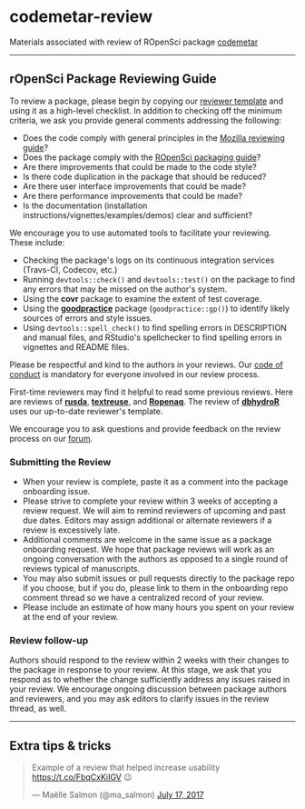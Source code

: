 # codemetar-review
Materials associated with review of ROpenSci package [codemetar](https://github.com/codemeta/codemetar)

***

## rOpenSci Package Reviewing Guide

To review a package, please begin by copying our [reviewer template](reviewer_template.md)
and using it as a high-level checklist.  In addition to checking off the minimum criteria,
we ask you provide general comments addressing the following:

- Does the code comply with general principles in the [Mozilla reviewing guide](https://mozillascience.github.io/codeReview/review.html)?
- Does the package comply with the [ROpenSci packaging guide](https://github.com/ropensci/onboarding/blob/master/packaging_guide.md)?
- Are there improvements that could be made to the code style?
- Is there code duplication in the package that should be reduced?
- Are there user interface improvements that could be made?
- Are there performance improvements that could be made?
- Is the documentation (installation instructions/vignettes/examples/demos) clear and sufficient?

We encourage you to use automated tools to facilitate your reviewing.  These
include:

-  Checking the package's logs on its continuous integration services (Travs-CI, Codecov, etc.)
-  Running `devtools::check()` and `devtools::test()` on the package to find any errors that may be missed on the author's system.
-  Using the **covr** package to examine the extent of test coverage.
-  Using the [**goodpractice**](https://github.com/MangoTheCat/goodpractice) package (`goodpractice::gp()`) to identify likely sources of errors and style issues.
-  Using `devtools::spell_check()` to find spelling errors in DESCRIPTION and
manual files, and RStudio's spellchecker to find spelling errors in vignettes and
README files.

Please be respectful and kind to the authors in your reviews. Our [code of conduct](policies.md#code-of-conduct) is mandatory for everyone involved in our review process.

First-time reviewers may find it helpful to read some previous reviews.  Here are reviews of [**rusda**](https://github.com/ropensci/onboarding/issues/18), [**textreuse**](https://github.com/ropensci/onboarding/issues/20), and [**Ropenaq**](https://github.com/ropensci/onboarding/issues/24).  The review of [**dbhydroR**](https://github.com/ropensci/onboarding/issues/61) uses our up-to-date reviewer's template.

We encourage you to ask questions and provide feedback on the review process on our [forum](https://discuss.ropensci.org). 

### Submitting the Review

- When your review is complete, paste it as a comment into the package onboarding issue.
- Please strive to complete your review within 3 weeks of accepting a review request. We will aim to remind reviewers of upcoming and past due dates. Editors may assign
additional or alternate reviewers if a review is excessively late.
- Additional comments are welcome in the same issue as a package onboarding request. We hope that package reviews will work as an ongoing conversation with the authors as opposed to a single round of reviews typical of manuscripts.
- You may also submit issues or pull requests directly to the package repo if you choose, but if you do, please link to them in the onboarding repo comment thread so we have a centralized record of your review.
- Please include an estimate of how many hours you spent on your review at the end of your review.

### Review follow-up

Authors should respond to the review within 2 weeks with their changes to the package
in response to your review.  At this stage, we ask that you respond as to whether
the change sufficiently address any issues raised in your review. We encourage
ongoing discussion between package authors and reviewers, and you may ask editors
to clarify issues in the review thread, as well.

***

## Extra tips & tricks

<blockquote class="twitter-tweet" data-lang="en"><p lang="en" dir="ltr">Example of a review that helped increase usability <a href="https://t.co/FbqCxKiIGV">https://t.co/FbqCxKiIGV</a> 😉</p>&mdash; Maëlle Salmon (@ma_salmon) <a href="https://twitter.com/ma_salmon/status/886925976525058048">July 17, 2017</a></blockquote>
<script async src="//platform.twitter.com/widgets.js" charset="utf-8"></script>
